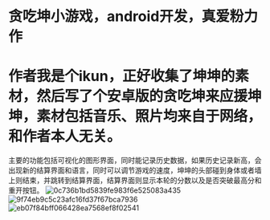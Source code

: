 # 贪吃坤小游戏，android开发，真爱粉力作
# 作者我是个ikun，正好收集了坤坤的素材，然后写了个安卓版的贪吃坤来应援坤坤，素材包括音乐、照片均来自于网络，和作者本人无关。
主要的功能包括可视化的图形界面，同时能记录历史数据，如果历史记录新高，会出现新的结算界面和语言，同时可以调节游戏的速度，坤坤的头部碰到身体或者墙上则结束，并跳转到结算界面，结算界面则显示本轮的分数以及是否突破最高分和重开按钮。
![0c736b1bd5839fe983f6e525083a435](https://user-images.githubusercontent.com/78430796/216015436-e931d4cf-807f-4259-9057-76cf8a108e86.jpg)
![9f74eb9c5c23afc16fd37f67bca7936](https://user-images.githubusercontent.com/78430796/216015492-e045616c-6480-466c-bc09-d18edfa19d39.jpg)
![eb07f84bff066428ea7568ef8f02541](https://user-images.githubusercontent.com/78430796/216015564-24767160-b26f-484f-be49-e99b2ce6aac6.jpg)
